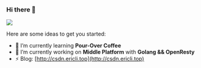 ### Hi there 👋



![](https://github-readme-stats.vercel.app/api?username=EricLi404&hide_border=true&show_icons=true&line_height=30&count_private=true&hide=contribs)

Here are some ideas to get you started:

- 🌱 I’m currently learning **Pour-Over Coffee**
- 🔭 I’m currently working on **Middle Platform** with **Golang && OpenResty**
- ⚡ Blog: [http://csdn.ericli.top](http://csdn.ericli.top)


